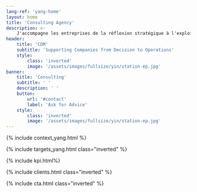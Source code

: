 ```yaml
---
lang-ref: 'yang-home'
layout: home
title: 'Consulting Agency'
description: >-
    J'accompagne les entreprises de la réflexion stratégique à l'exploitation des moyens. Analyse stratégique, définition de projet, structuration, gestion et pilotage, suivi d'exécution, gestion des risques, résolution de dysfonctionnements et de non-performances, amélioration continue.
header:
    title: 'CDM'
    subtitle: 'Supporting Companies from Decision to Operations'
    style:
        class: 'inverted'
        image: '/assets/images/fullsize/yin/station-ep.jpg'
banner:
    title: 'Consulting'
    subtitle: ' '
    description: ' '
    button:
        url: '#contact'
        label: 'Ask for Advice'
    style:
        class: 'inverted'
        image: '/assets/images/fullsize/yin/station-ep.jpg'
---
```


{% include context_yang.html %}

{% include targets_yang.html class="inverted" %}

{% include kpi.html%}

{% include clients.html class="inverted" %}

{% include cta.html class="inverted" %}
